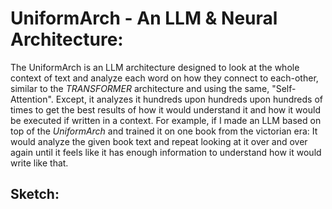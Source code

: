 # UniformArch - An LLM & Neural Architecture:
The UniformArch is an LLM architecture designed to look at the whole context of text and analyze each word on how they connect to each-other, similar to the *TRANSFORMER* architecture and using the same, "Self-Attention". Except, it analyzes it hundreds upon hundreds upon hundreds of times to get the best results of how it would understand it and how it would be executed if written in a context. For example, if I made an LLM based on top of the *UniformArch* and trained it on one book from the victorian era: It would analyze the given book text and repeat looking at it over and over again until it feels like it has enough information to understand how it would write like that.

## Sketch:
